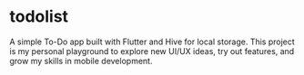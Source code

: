 # todolist
A simple To-Do app built with Flutter and Hive for local storage. This project is my personal playground to explore new UI/UX ideas, try out features, and grow my skills in mobile development.
